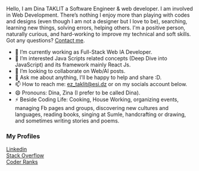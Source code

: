 Hello, I am Dina TAKLIT a  Software Engineer & web developer. I am involved in Web Development.
There’s nothing I enjoy more than playing with codes and designs (even though I am not a designer but I love to be), searching, learning new things, solving errors, helping others.
I'm a positive person, naturally curious, and hard-working to improve my technical and soft skills.
Got any questions? [Contact me](ez_taklit@esi.dz).

- 🔭 I’m currently working as Full-Stack Web IA Developer.
- 🌱 I’m interested Java Scripts related concepts (Deep Dive into JavaScript) and its framework mainly React Js.
- 👯 I’m looking to collaborate on Web/AI posts.
- 💬 Ask me about anything, I'll be happy to help and share :D.
- 📫 How to reach me: ez_taklit@esi.dz or on my socials account below.
- 😄 Pronouns: Dina, Zina (I prefer to be called Dina).
- ⚡ Beside Coding Life: Cooking, House Working, organizing events, managing Fb pages and groups, discovering new cultures and languages, reading books, singing at Sumle, handcrafting or drawing, and sometimes writing stories and poems.

### My Profiles

<a target="_blank" href="https://www.linkedin.com/in/dina-taklit//">
  Linkedin
</a>
<br/>
<a target="_blank" href="https://stackoverflow.com/users/9039646/dina-taklit">
 Stack Overflow
</a>
<br/>
<a target="_blank"  href="https://profile.codersrank.io/user/dinataklit">
 Coder Ranks
</a>
